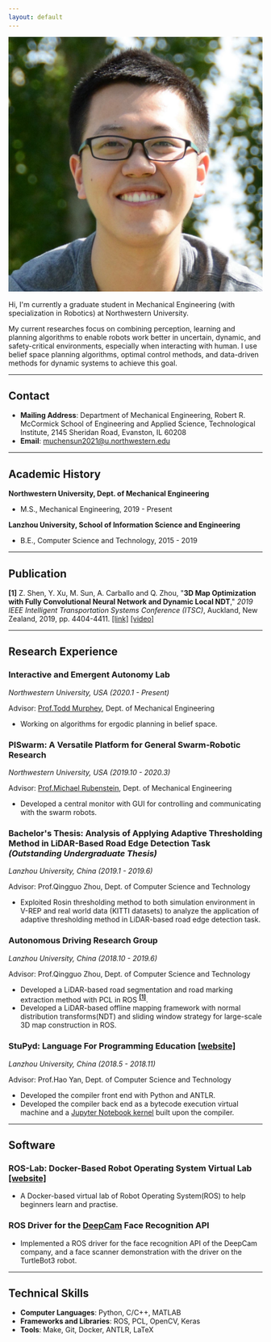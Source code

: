 ```yaml
---
layout: default
---
```


<img class="profile-picture" src="msun_small.jpg">

Hi, I'm currently a graduate student in Mechanical Engineering (with specialization in Robotics) at Northwestern University.

My current researches focus on combining perception, learning and planning algorithms to enable robots work better in uncertain, dynamic, and safety-critical environments, especially when interacting with human. I use belief space planning algorithms, optimal control methods, and data-driven methods for dynamic systems to achieve this goal.

***

## Contact

* **Mailing Address**: Department of Mechanical Engineering, Robert R. McCormick School of Engineering and Applied Science, Technological Institute, 2145 Sheridan Road, Evanston, IL 60208
* **Email**: [muchensun2021@u.northwestern.edu](mailto:muchensun2021@u.northwestern.edu)

***

## Academic History

**Northwestern University, Dept. of Mechanical Engineering**

 - M.S., Mechanical Engineering, 2019 - Present

**Lanzhou University, School of Information Science and Engineering**

 - B.E., Computer Science and Technology, 2015 - 2019

***

## Publication <a name="publication"></a>

**[1]** Z. Shen, Y. Xu, M. Sun, A. Carballo and Q. Zhou, "**3D Map Optimization with Fully Convolutional Neural Network and Dynamic Local NDT**," *2019 IEEE Intelligent Transportation Systems Conference (ITSC)*, Auckland, New Zealand, 2019, pp. 4404-4411. [\[link\]](http://ieeexplore.ieee.org/stamp/stamp.jsp?tp=&arnumber=8917130&isnumber=8916833) [\[video\]](/videos/0357_VI.mp4)


***

## Research Experience

### Interactive and Emergent Autonomy Lab

*Northwestern University, USA (2020.1 - Present)*

Advisor: [Prof.Todd Murphey](https://murpheylab.github.io/people/toddmurphey), Dept. of Mechanical Engineering

- Working on algorithms for ergodic planning in belief space.

### PISwarm: A Versatile Platform for General Swarm-Robotic Research

*Northwestern University, USA (2019.10 - 2020.3)*

Advisor: [Prof.Michael Rubenstein](https://www.mccormick.northwestern.edu/research-faculty/directory/profiles/rubenstein-michael.html), Dept. of Mechanical Engineering

 - Developed a central monitor with GUI for controlling and communicating with the swarm robots.


### Bachelor's Thesis: Analysis of Applying Adaptive Thresholding Method in LiDAR-Based Road Edge Detection Task *(Outstanding Undergraduate Thesis)*

*Lanzhou University, China (2019.1 - 2019.6)*

Advisor: Prof.Qingguo Zhou, Dept. of Computer Science and Technology

 - Exploited Rosin thresholding method to both simulation environment in V-REP and real world data (KITTI datasets) to analyze the application of adaptive thresholding method in LiDAR-based road edge detection task.


### Autonomous Driving Research Group

*Lanzhou University, China (2018.10 - 2019.6)*

Advisor: Prof.Qingguo Zhou, Dept. of Computer Science and Technology

 - Developed a LiDAR-based road segmentation and road marking extraction method with PCL in ROS **<sup><a href="#publication">[1]</a></sup>**.
 - Developed a LiDAR-based offline mapping framework with normal distribution transforms(NDT) and sliding window strategy for large-scale 3D map construction in ROS.


### StuPyd: Language For Programming Education [\[website\]](https://pypi.org/project/stupyd/)

*Lanzhou University, China (2018.5 - 2018.11)*

Advisor: Prof.Hao Yan, Dept. of Computer Science and Technology

 - Developed the compiler front end with Python and ANTLR.
 - Developed the compiler back end as a bytecode execution virtual machine and a [Jupyter Notebook kernel](https://github.com/StuPyd/demo-kernel) built upon the compiler.

***

## Software

### ROS-Lab: Docker-Based Robot Operating System Virtual Lab [\[website\]](https://pypi.org/project/ros-lab/)

 - A Docker-based virtual lab of Robot Operating System(ROS) to help beginners learn and practise. 
 
### ROS Driver for the [DeepCam](https://www.nowyouknow.com.au/) Face Recognition API
 - Implemented a ROS driver for the face recognition API of the DeepCam company, and a face scanner demonstration with the driver on the TurtleBot3 robot.

***

## Technical Skills

 - **Computer Languages**: Python, C/C++, MATLAB
 - **Frameworks and Libraries**: ROS, PCL, OpenCV, Keras
 - **Tools**: Make, Git, Docker, ANTLR, LaTeX
